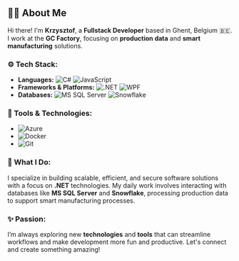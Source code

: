 ## 👨‍💻 About Me

Hi there! I'm **Krzysztof**, a **Fullstack Developer** based in Ghent, Belgium 🇧🇪. I work at the **GC Factory**, focusing on **production data** and **smart manufacturing** solutions.

### ⚙️ Tech Stack:
- **Languages:** ![C#](https://img.shields.io/badge/C%23-239120?style=for-the-badge&logo=csharp&logoColor=white) ![JavaScript](https://img.shields.io/badge/JavaScript-F7DF1E?style=for-the-badge&logo=javascript&logoColor=black)
- **Frameworks & Platforms:** ![.NET](https://img.shields.io/badge/.NET-512BD4?style=for-the-badge&logo=dotnet&logoColor=white) ![WPF](https://img.shields.io/badge/WPF-0078D7?style=for-the-badge&logo=windows&logoColor=white)
- **Databases:** ![MS SQL Server](https://img.shields.io/badge/SQL_Server-CC2927?style=for-the-badge&logo=microsoft-sql-server&logoColor=white) ![Snowflake](https://img.shields.io/badge/Snowflake-56B4E9?style=for-the-badge&logo=snowflake&logoColor=white)

### 🔧 Tools & Technologies:
- ![Azure](https://img.shields.io/badge/Azure-0078D4?style=for-the-badge&logo=azuredevops&logoColor=white) 
- ![Docker](https://img.shields.io/badge/Docker-2496ED?style=for-the-badge&logo=docker&logoColor=white) 
- ![Git](https://img.shields.io/badge/Git-F05032?style=for-the-badge&logo=git&logoColor=white)

### 🚀 What I Do:
I specialize in building scalable, efficient, and secure software solutions with a focus on **.NET** technologies. My daily work involves interacting with databases like **MS SQL Server** and **Snowflake**, processing production data to support smart manufacturing processes. 

### ✨ Passion:
I’m always exploring new **technologies** and **tools** that can streamline workflows and make development more fun and productive. Let's connect and create something amazing!

<!---
KrzysztofVolvoCars/KrzysztofVolvoCars is a ✨ special ✨ repository because its `README.md` (this file) appears on your GitHub profile.
You can click the Preview link to take a look at your changes.
--->
